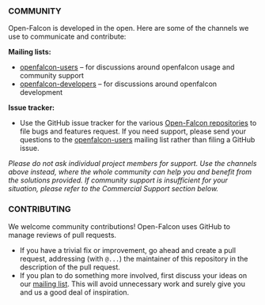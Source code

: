 ### COMMUNITY
Open-Falcon is developed in the open. Here are some of the channels we use to communicate and contribute:

**Mailing lists:**
- [openfalcon-users](https://groups.google.com/forum/#!forum/openfalcon-users) – for discussions around openfalcon usage and community support
- [openfalcon-developers](https://groups.google.com/forum/#!forum/openfalcon-developers) – for discussions around openfalcon development

**Issue tracker:** 
- Use the GitHub issue tracker for the various [Open-Falcon repositories](http://github.com/mohneesh9797-puresoftware) to file bugs and features request. If you need support, please send your questions to the [openfalcon-users](https://groups.google.com/forum/#!forum/openfalcon-users) mailing list rather than filing a GitHub issue.

*Please do not ask individual project members for support. Use the channels above instead, where the whole community can help you and benefit from the solutions provided. If community support is insufficient for your situation, please refer to the Commercial Support section below.*

### CONTRIBUTING
We welcome community contributions! Open-Falcon uses GitHub to manage reviews of pull requests.

- If you have a trivial fix or improvement, go ahead and create a pull request, addressing (with `@...`) the maintainer of this repository in the description of the pull request.
- If you plan to do something more involved, first discuss your ideas on our [mailing list](https://groups.google.com/forum/#!forum/openfalcon-developers). This will avoid unnecessary work and surely give you and us a good deal of inspiration.
